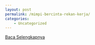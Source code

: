 ```yaml
---
layout: post
permalink: /mimpi-bercinta-rekan-kerja/
categories:
    - Uncategorized
---
```


[Baca Selengkapnya](/07)